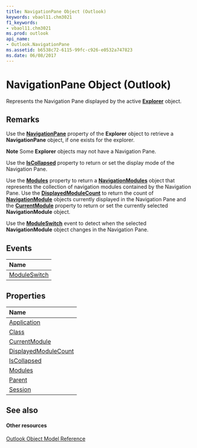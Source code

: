 ```yaml
---
title: NavigationPane Object (Outlook)
keywords: vbaol11.chm3021
f1_keywords:
- vbaol11.chm3021
ms.prod: outlook
api_name:
- Outlook.NavigationPane
ms.assetid: b6538c72-6115-99fc-c926-e0532a747823
ms.date: 06/08/2017
---
```



# NavigationPane Object (Outlook)

Represents the Navigation Pane displayed by the active  **[Explorer](explorer-object-outlook.md)** object.


## Remarks

Use the  **[NavigationPane](explorer-navigationpane-property-outlook.md)** property of the **Explorer** object to retrieve a **NavigationPane** object, if one exists for the explorer.


 **Note**  Some  **Explorer** objects may not have a Navigation Pane.

Use the  **[IsCollapsed](navigationpane-iscollapsed-property-outlook.md)** property to return or set the display mode of the Navigation Pane.

Use the  **[Modules](navigationpane-modules-property-outlook.md)** property to return a **[NavigationModules](navigationmodules-object-outlook.md)** object that represents the collection of navigation modules contained by the Navigation Pane. Use the **[DisplayedModuleCount](navigationpane-displayedmodulecount-property-outlook.md)** to return the count of **[NavigationModule](navigationmodule-object-outlook.md)** objects currently displayed in the Navigation Pane and the **[CurrentModule](navigationpane-currentmodule-property-outlook.md)** property to return or set the currently selected **NavigationModule** object.

Use the  **[ModuleSwitch](navigationpane-moduleswitch-event-outlook.md)** event to detect when the selected **NavigationModule** object changes in the Navigation Pane.


## Events



|**Name**|
|:-----|
|[ModuleSwitch](navigationpane-moduleswitch-event-outlook.md)|

## Properties



|**Name**|
|:-----|
|[Application](navigationpane-application-property-outlook.md)|
|[Class](navigationpane-class-property-outlook.md)|
|[CurrentModule](navigationpane-currentmodule-property-outlook.md)|
|[DisplayedModuleCount](navigationpane-displayedmodulecount-property-outlook.md)|
|[IsCollapsed](navigationpane-iscollapsed-property-outlook.md)|
|[Modules](navigationpane-modules-property-outlook.md)|
|[Parent](navigationpane-parent-property-outlook.md)|
|[Session](navigationpane-session-property-outlook.md)|

## See also


#### Other resources


[Outlook Object Model Reference](http://msdn.microsoft.com/library/73221b13-d8d8-99b8-3394-b95dbbfd5ddc%28Office.15%29.aspx)
